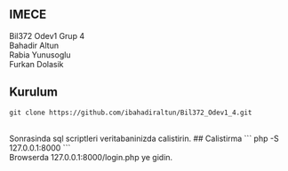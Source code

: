 ## IMECE
Bil372 Odev1 Grup 4 <br />
Bahadir Altun <br />
Rabia Yunusoglu <br />
Furkan Dolasik <br />

## Kurulum
```
git clone https://github.com/ibahadiraltun/Bil372_Odev1_4.git
```
<br />
Sonrasinda sql scriptleri veritabaninizda calistirin.
## Calistirma
```
php -S 127.0.0.1:8000
```
<br />
Browserda 127.0.0.1:8000/login.php ye gidin.


